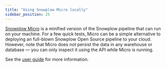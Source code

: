 ```yaml
---
title: "Using Snowplow Micro locally"
sidebar_position: 25
---
```


[Snowplow Micro](/docs/testing-debugging/snowplow-micro/what-is-micro/index.md) is a minified version of the Snowplow pipeline that can run on your machine. For a few quick tests, Micro can be a simple alternative to deploying an full-blown Snowplow Open Source pipeline to your cloud. However, note that Micro does not persist the data in any warehouse or database — you can only inspect it using the API while Micro is running.

See the [user guide](/docs/testing-debugging/snowplow-micro/index.md) for more information.
